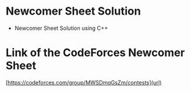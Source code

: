 # Newcomer Sheet Solution
- Newcomer Sheet Solution using C++

# Link of the CodeForces Newcomer Sheet
[https://codeforces.com/group/MWSDmqGsZm/contests](url)
